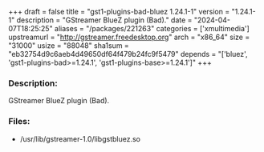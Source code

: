 +++
draft = false
title = "gst1-plugins-bad-bluez 1.24.1-1"
version = "1.24.1-1"
description = "GStreamer BlueZ plugin (Bad)."
date = "2024-04-07T18:25:25"
aliases = "/packages/221263"
categories = ['xmultimedia']
upstreamurl = "http://gstreamer.freedesktop.org"
arch = "x86_64"
size = "31000"
usize = "88048"
sha1sum = "eb32754d9c6aeb4d49650df64f479b24fc9f5479"
depends = "['bluez', 'gst1-plugins-bad>=1.24.1', 'gst1-plugins-base>=1.24.1']"
+++
### Description: 
GStreamer BlueZ plugin (Bad).

### Files: 
* /usr/lib/gstreamer-1.0/libgstbluez.so
